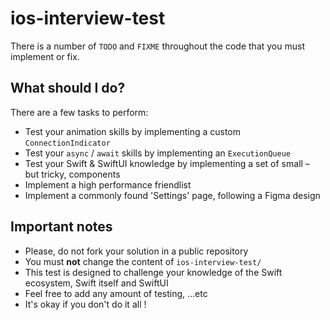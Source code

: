 # ios-interview-test

There is a number of `TODO` and `FIXME` throughout the code that you must implement or fix.

## What should I do?

There are a few tasks to perform:

- Test your animation skills by implementing a custom `ConnectionIndicator`
- Test your `async` / `await` skills by implementing an `ExecutionQueue`
- Test your Swift & SwiftUI knowledge by implementing a set of small – but tricky, components
- Implement a high performance friendlist
- Implement a commonly found 'Settings' page, following a Figma design

## Important notes

- Please, do not fork your solution in a public repository
- You must **not** change the content of `ios-interview-test/`
- This test is designed to challenge your knowledge of the Swift ecosystem, Swift itself and SwiftUI
- Feel free to add any amount of testing, ...etc
- It's okay if you don't do it all !
